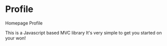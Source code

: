 # Profile
Homepage Profile

This is a Javascript based MVC library
It's very simple to get you started on your won!
